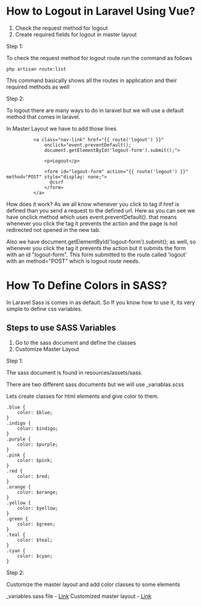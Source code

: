 # How to Logout in Laravel Using Vue?

1. Check the request method for logout
2. Create required fields for logout in master layout

Step 1:

To check the request method for logout route run the command as follows

```
php artisan route:list
```

This command basically shows all the routes in application and their required methods as well

Step 2:

To logout there are many ways to do in laravel but we will use a default method that comes in laravel.

In Master Layout we have to add those lines

```
          <a class="nav-link" href="{{ route('logout') }}"
              onclick="event.preventDefault();
              document.getElementById('logout-form').submit();">

              <p>Logout</p>

              <form id="logout-form" action="{{ route('logout') }}" method="POST" style="display: none;">
                @csrf
              </form>
          </a>
```

How does it work? As we all know whenever you click to <a> tag if href is defined than you send a request to the defined url. Here as you can see we have onclick method which uses event.preventDefault(). that means whenever you click the <a> tag it prevents the action and the page is not redirected not opened in the new tab.

Also we have document.getElementById('logout-form').submit(); as well, so whenever you click the tag it prevents the action but it submits the form with an id "logout-form". This form submitted to the route called 'logout' with an method="POST" which is logout route needs.

# How To Define Colors in SASS?

In Laravel Sass is comes in as default. So If you know how to use it, its very simple to define css variables.

## Steps to use SASS Variables

1. Go to the sass document and define the classes
2. Customize Master Layout

Step 1:

The sass document is found in resources/assets/sass.

There are two different sass documents but we will use \_variablas.scss

Lets create classes for html elements and give color to them.

```
.blue {
    color: $blue;
}
.indigo {
    color: $indigo;
}
.purple {
    color: $purple;
}
.pink {
    color: $pink;
}
.red {
    color: $red;
}
.orange {
    color: $orange;
}
.yellow {
    color: $yellow;
}
.green {
    color: $green;
}
.teal {
    color: $teal;
}
.cyan {
    color: $cyan;
}
```

Step 2:

Customize the master layout and add color classes to some elements

\_variables.sass file - [Link](../resources/assets/scss/_variables.scss)
Customized master layout - [Link](../resources/views/layouts/master.blade.php)
